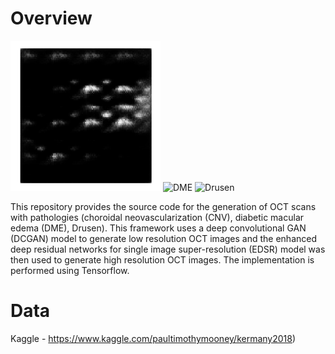 # Overview

![CNV](https://github.com/lsl-88/OCT-GAN-Generator/blob/master/gifs/CNV.gif)
![DME](https://github.com/lsl-88/OCT-GAN-Generator/blob/master/gifs/DME.gif)
![Drusen](https://github.com/lsl-88/OCT-GAN-Generator/blob/master/gifs/Drusen.gif)

This repository provides the source code for the generation of OCT scans with pathologies (choroidal neovascularization (CNV), diabetic macular edema (DME), Drusen). This framework uses a deep convolutional GAN (DCGAN) model to generate low resolution OCT images and the enhanced deep residual networks for single image super-resolution (EDSR) model was then used to generate high resolution OCT images. The implementation is performed using Tensorflow.

# Data
Kaggle - https://www.kaggle.com/paultimothymooney/kermany2018)
